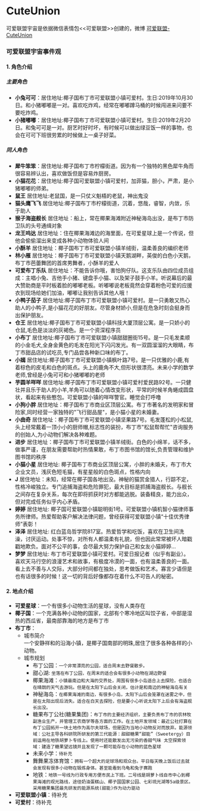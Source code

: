 # CuteUnion
可爱联盟宇宙是依据微信表情包<<可爱联盟>>创建的，微博 [可爱联盟-CuteUnion](https://weibo.com/n/%E5%8F%AF%E7%88%B1%E8%81%94%E7%9B%9F-CuteUnion)
### 可爱联盟宇宙事件观
#### 1. 角色介绍
##### 主要角色
- **小兔可可**：居住地址:椰子国布丁市可爱联盟小镇可爱村。生日:2019年10月30日。和小猪嘟嘟是一对。喜欢吃炸鸡，经常在嘟嘟蹲马桶的时候闯进来问要不要吃炸鸡。
- **小猪嘟嘟**：居住地址:椰子国布丁市可爱联盟小镇可爱村。生日:2019年2月20日。和兔可可是一对。厨艺时好时坏，有时候可以做出绿豆饭一样的事物，也会在可可下班很劳累的时候做上一桌子好菜。
##### 同人角色
- **犀牛笨笨**：居住地址:椰子国布丁市柠檬街道。因为有一个独特的黑色犀牛角而很容易辨认出，喜欢做饭但是容易炸厨房。
- **小猫花花**：居住地址:椰子国可爱联盟小镇可爱村，加菲猫，胆小，严肃，是小猪嘟嘟的师弟。
- **鼠王** 居住地址:老鼠国，是一只仗义魁梧的老鼠，神出鬼没
- **猫头鹰飞飞** 居住地址:椰子国布丁市柠檬街道，沉着，悠哉，睿智，内敛，乐于助人
- **猴子海盗舰长** 居住地址：船上，常在椰果海滩附近神秘海岛出没，是布丁市防卫队的头号通缉对象
- **龙王呜达** 居住地址：住在椰果海滩边的海里面，在可爱星球上是一个传说，但他会偷偷溜出来变成各种小动物体验人间
- **小酥羊** 居住地址：椰子国布丁市可爱联盟小镇羊绒街，温柔善良的编织老师
- **林小雁** 居住地址：椰子国布丁市可爱联盟小镇天鹅湖畔，英俊的白色小天鹅，布丁市芭蕾舞团的首席男舞者，小酥羊的爱人
- **可爱布丁乐队** 居住地址：不能告诉你哦，害怕狗仔队。这支乐队由四位成员组成：主唱小兔、吉他手小猪、键盘手小猫、以及架子鼓手小羊。听说幕后的最大赞助商是平时板着脸的嘟嘟老板。听嘟嘟说老板竟然会穿着粉色可爱的应援衣到现场给她们加油，嘟嘟让我别告诉其他人哦！
- **小鸭子茄子** 居住地址:椰子国布丁市可爱联盟小镇可爱村。是一只勇敢又热心助人的小鸭子,是小猫花花的好朋友。尽管身材娇小,但是在危急时刻会挺身而出保护朋友。
- **仓王** 居住地址:椰子国布丁市可爱联盟小镇科技大厦顶层公寓。是一只娇小的仓鼠,毛色是淡淡的灰褐色。是一个资深程序员
- **小布丁** 居住地址:椰子国布丁市可爱联盟小镇甜甜圈街15号。是一只毛发柔顺的小金毛犬,全身金黄色的毛发在阳光下闪闪发光。有一双圆溜溜的大眼睛，布丁市甜品店的试吃员,专门品尝各种新口味的布丁。
- **小嫣** 居住地址:椰子国布丁市可爱联盟小镇枫叶路7号。是一只优雅的小鹿,有着棕色的皮毛和白色的斑点。头上的鹿角不大,但形状很漂亮。未来小学的数学老师,曾经是小兔可可和小猪嘟嘟的老师
- **芋圆羊咩咩** 居住地址:椰子国布丁市可爱联盟小镇可爱村爱民路92号。一只健壮并且乐于助人的小羊,羊角可以随着心情改变形状，平常的时候羊角蜷成圆盘状，看起来有些憨包。可爱联盟小镇的咩咩警官。睡觉会打呼噜
- **小狗小胖** 居住地址：椰子国布丁市商业区顶层公寓。布丁市著名的发明家和冒险家,同时经营一家独特的"飞行甜品屋"，是小猫小星的未婚妻。
- **小曲奇** 居住地址：椰子国布丁市可爱联盟小镇坚果路7号。毛发蓬松的小松鼠,头上经常戴着一顶小小的厨师帽,标志性的装扮，布丁市"松鼠帮帮忙"咨询服务的创始人,为小动物们解决各种难题。
- **进步** 居住地址：椰子国布丁市可爱联盟小镇羊绒街。白色的小绵羊，话不多，做事严谨，在朋友需要帮助时热情果敢，布丁市图书馆的馆长,负责管理和维护图书馆的秩序
- **小猫小星** 居住地址: 椰子国布丁市商业区顶层公寓，小胖的未婚夫，布丁市大企业文员，浅灰色短毛猫，有星星般的白色斑点，性格内向
- **J** 居住地址：未知，经常在椰子国各地出没。神秘的猫赏金猎人，行踪不定，性格冷峻独立。专门追捕海盗和危险罪犯，最大目标是抓捕海盗舰长。与舰长之间存在复杂关系，每次在即将抓获时对方都能逃脱。装备精良，能力出众，但对完成任务似乎内心矛盾。
- **婷婷** 居住地址: 椰子国可爱联盟小镇聪明街1号。可爱联盟小镇机智小猫律师事务所律师。热爱帮助客户解决法律问题，曾经获得可爱联盟小镇“十佳优秀律师”表彰！
- **泽泽** 居住地址: 红白蓝岛哲学院817室。热爱哲学和吃饭，喜欢在卫生间洗澡，讨厌运动。处事不惊，对所有人都温柔有礼貌，但也因此常常被坏人暗戳戳地欺负。面对不公平的事，会尽最大努力保护自己和女友小猫婷婷…
- **梦梦** 居住地址: 布丁市可爱联盟小镇可爱村。可爱日报记者（似乎有副业）。喜欢天马行空的浪漫艺术和故事，有极度冷漠的一面，也有温柔善良的一面。看上去不善与人交际，大部分时间都在独处，思考做饭和艺术。寡言少语但是也有话很多的时候！这一切的背后好像都存在着什么不可告人的秘密。
#### 2. 地点介绍
- **可爱星球**：一个有很多小动物生活的星球，没有人类存在
- **椰子国**：一个充满各种小动物的国家，北部有个寒冷地区叫饺子省，中部是湿热的西瓜省，最南部靠海的地方是布丁市
- **布丁市**：
    - 城市简介<br>
    一个安静祥和的沿海小镇，是椰子国南部的明珠,居住了很多各种各样的小动物。
    - 城市规划
        - 布丁公园：`一个非常漂亮的公园，适合周末去野餐散步。`
        - 甜心湖: `坐落在布丁公园，在周末的适合会有很多小动物在湖边野餐`
        - 椰果海滩：`小镇最南边和大海的交界处，周围有很多小岛适合上去探险，也适合在晴朗的天气去游玩。但是在太阳下山后会关闭，估计是和南边的神秘海岛有关`
        - 神秘海岛：`在椰果海滩的南边，有很多小岛，太阳下山后会笼罩在迷雾之中，但是在太阳出现后消失。适合在白天去探险，但是要小心听说太阳下上后会有海盗舰长出没。`
        - 糖果布丁公社(糖果集团)：`布丁市的主要经济组织，主要负责布丁市的农林牧副渔业生产，并管理工农商学等各方面的工作。在土地开发领域：最近公社打算在布丁公园拓开一块土地作为高尔夫球场，但是因为当地小动物反对而放弃。能源领域：公社主导各科研院所研发的第三代能源：甜甜糖果“甜能”（Sweetergy）目前运用在地铁胡萝卜专线上。使用时还能散发出无污染的香甜气味 太空探索领域：建造了糖果望远镜并且发现了一颗可能存在小动物的蓝色星球`
        - 未来小学：`待补充`
        - 舞舞果冻体育馆：`拥有一个超大的足球场和观众台。平日每天晚上饭后过去就会发现有很多小动物在锻炼身体。甚至能看到乌龟和兔子赛跑`
        - 地铁：`地铁一号线为行政专用方便市民上下班。二号线是胡萝卜线自市中心到椰果海滩的观光路线，途径奶油蛋糕山、椰子国国家公园、七彩琉光湖等5a级景区。采用糖果集团最先研发的能源系统(甜能)作为动力驱动`
- **可爱联盟小镇**：待补充
- **可爱村**：待补充
